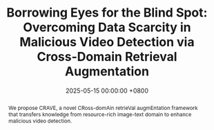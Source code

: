 ---
title:          "Borrowing Eyes for the Blind Spot: Overcoming Data Scarcity in Malicious Video Detection via Cross-Domain Retrieval Augmentation"
date:           2025-05-15 00:00:00 +0800
selected:       true
pub:            "In Proceedings of the IEEE/CVF International Conference on Computer Vision (ICCV)"
pub_last:       ' <span class="badge badge-pill badge-publication badge-danger">CCF-A</span> <span class="badge badge-pill badge-publication badge-primary">Full Paper</span>'
pub_date:       "2025"

abstract: >-
  We propose CRAVE, a novel CRoss-domAin retrieVal augmEntation framework that transfers knowledge from resource-rich image-text domain to enhance malicious video detection.
cover:          /assets/images/covers/iccv-crave.jpg
authors:
- Rongpei Hong*
- Jian Lang*
- Ting Zhong
- Fan Zhou
links:
  Paper: 
  Code: 
---